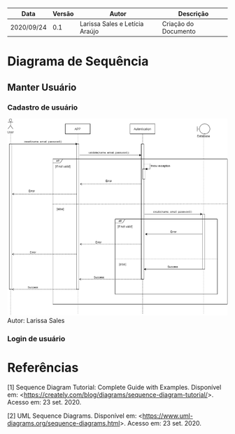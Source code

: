 | Data |Versão| Autor | Descrição |
| ---- | ---- | ----- | --------- |
| 2020/09/24 | 0.1 | Larissa Sales e Letícia Araújo | Criação do Documento |

# Diagrama de Sequência

## Manter Usuário
### Cadastro de usuário

![](../assets/04-modelagem/20200923-larissa-diagrama-sequencia-cadastro.png)
Autor: Larissa Sales


### Login de usuário


# Referências

[1] Sequence Diagram Tutorial: Complete Guide with Examples. Disponível em: <<https://creately.com/blog/diagrams/sequence-diagram-tutorial/>>. Acesso em: 23 set. 2020.

[2] UML Sequence Diagrams. Disponível em: <<https://www.uml-diagrams.org/sequence-diagrams.html>>. Acesso em: 23 set. 2020.
